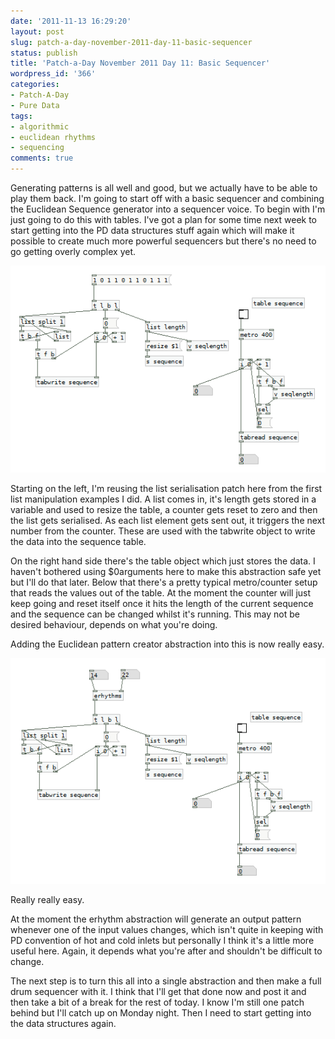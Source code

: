 ```yaml
---
date: '2011-11-13 16:29:20'
layout: post
slug: patch-a-day-november-2011-day-11-basic-sequencer
status: publish
title: 'Patch-a-Day November 2011 Day 11: Basic Sequencer'
wordpress_id: '366'
categories:
- Patch-A-Day
- Pure Data
tags:
- algorithmic
- euclidean rhythms
- sequencing
comments: true
---
```


Generating patterns is all well and good, but we actually have to be able to play them back. I'm going to start off with a basic sequencer and combining the Euclidean Sequence generator into a sequencer voice. To begin with I'm just going to do this with tables. I've got a plan for some time next week to start getting into the PD data structures stuff again which will make it possible to create much more powerful sequencers but there's no need to go getting overly complex yet.

![Basic sequencer](/a/2011-11-13-patch-a-day-november-2011-day-11-basic-sequencer/Basic-sequencer1.png)

Starting on the left, I'm reusing the list serialisation patch here from the first list manipulation examples I did. A list comes in, it's length gets stored in a variable and used to resize the table, a counter gets reset to zero and then the list gets serialised. As each list element gets sent out, it triggers the next number from the counter. These are used with the tabwrite object to write the data into the sequence table.

On the right hand side there's the table object which just stores the data. I haven't bothered using $0arguments here to make this abstraction safe yet but I'll do that later. Below that there's a pretty typical metro/counter setup that reads the values out of the table. At the moment the counter will just keep going and reset itself once it hits the length of the current sequence and the sequence can be changed whilst it's running. This may not be desired behaviour, depends on what you're doing.

Adding the Euclidean pattern creator abstraction into this is now really easy.

![Euclidean rhythm sequencer](/a/2011-11-13-patch-a-day-november-2011-day-11-basic-sequencer/Euclidian-rhythm-sequencer.png)

Really really easy.

At the moment the erhythm abstraction will generate an output pattern whenever one of the input values changes, which isn't quite in keeping with PD convention of hot and cold inlets but personally I think it's a little more useful here. Again, it depends what you're after and shouldn't be difficult to change.

The next step is to turn this all into a single abstraction and then make a full drum sequencer with it. I think that I'll get that done now and post it and then take a bit of a break for the rest of today. I know I'm still one patch behind but I'll catch up on Monday night. Then I need to start getting into the data structures again.
